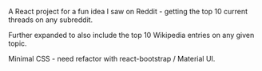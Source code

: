 A React project for a fun idea I saw on Reddit - getting the top 10 current threads on any subreddit. 

Further expanded to also include the top 10 Wikipedia entries on any given topic. 

Minimal CSS - need refactor with react-bootstrap / Material UI.
